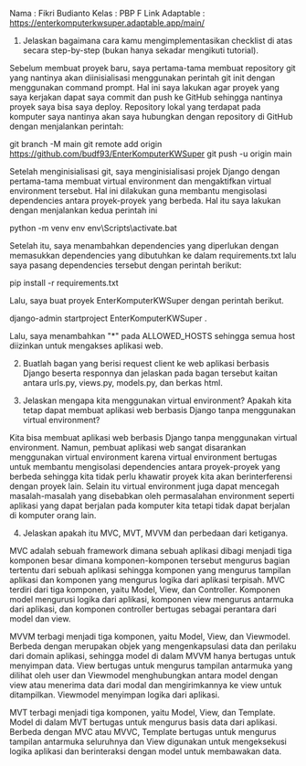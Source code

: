 Nama            : Fikri Budianto
Kelas           : PBP F
Link Adaptable  : https://enterkomputerkwsuper.adaptable.app/main/

1. Jelaskan bagaimana cara kamu mengimplementasikan checklist di atas secara step-by-step (bukan hanya sekadar mengikuti tutorial).

Sebelum membuat proyek baru, saya pertama-tama membuat repository git yang nantinya akan diinisialisasi
menggunakan perintah git init dengan menggunakan command prompt. Hal ini saya lakukan agar proyek yang saya kerjakan dapat saya commit dan push ke GitHub sehingga nantinya proyek saya bisa saya deploy. Repository lokal yang terdapat pada komputer saya nantinya akan saya hubungkan dengan repository di GitHub dengan menjalankan perintah:

git branch -M main
git remote add origin https://github.com/budf93/EnterKomputerKWSuper 
git push -u origin main

Setelah menginisialisasi git, saya menginisialisasi projek Django dengan pertama-tama membuat virtual environment dan mengaktifkan virtual environment tersebut. Hal ini dilakukan guna membantu mengisolasi dependencies antara proyek-proyek yang berbeda. Hal itu saya lakukan dengan menjalankan kedua perintah ini

python -m venv env
env\Scripts\activate.bat

Setelah itu, saya menambahkan dependencies yang diperlukan dengan memasukkan dependencies yang dibutuhkan ke dalam requirements.txt lalu saya pasang dependencies tersebut dengan perintah berikut:

pip install -r requirements.txt

Lalu, saya buat proyek EnterKomputerKWSuper dengan perintah berikut.

django-admin startproject EnterKomputerKWSuper .

Lalu, saya menambahkan "*" pada ALLOWED_HOSTS sehingga semua host diizinkan untuk mengakses aplikasi web.

2. Buatlah bagan yang berisi request client ke web aplikasi berbasis Django beserta responnya dan jelaskan pada bagan tersebut kaitan antara urls.py, views.py, models.py, dan berkas html.

3. Jelaskan mengapa kita menggunakan virtual environment? Apakah kita tetap dapat membuat aplikasi web berbasis Django tanpa menggunakan virtual environment?

Kita bisa membuat aplikasi web berbasis Django tanpa menggunakan virtual environment. Namun, pembuat aplikasi web sangat disarankan menggunakan virtual environment karena virtual environment bertugas untuk membantu mengisolasi dependencies antara proyek-proyek yang berbeda sehingga kita tidak perlu khawatir proyek kita akan berinterferensi dengan proyek lain. Selain itu virtual environment juga dapat mencegah masalah-masalah yang disebabkan oleh permasalahan environment seperti aplikasi yang dapat berjalan pada komputer kita tetapi tidak dapat berjalan di komputer orang lain. 

4. Jelaskan apakah itu MVC, MVT, MVVM dan perbedaan dari ketiganya.

MVC adalah sebuah framework dimana sebuah aplikasi dibagi menjadi tiga komponen besar dimana komponen-komponen tersebut mengurus bagian tertentu dari sebuah aplikasi sehingga komponen yang mengurus tampilan aplikasi dan komponen yang mengurus logika dari aplikasi terpisah. MVC terdiri dari tiga komponen, yaitu Model, View, dan Controller. Komponen model mengurusi logika dari aplikasi, komponen view mengurus antarmuka dari aplikasi, dan komponen controller bertugas sebagai perantara dari model dan view.

MVVM terbagi menjadi tiga komponen, yaitu Model, View, dan Viewmodel. Berbeda dengan  merupakan objek yang mengenkapsulasi data dan perilaku dari domain aplikasi, sehingga model di dalam MVVM hanya bertugas untuk menyimpan data. View bertugas untuk mengurus tampilan antarmuka yang dilihat oleh user dan Viewmodel menghubungkan antara model dengan view atau menerima data dari modal dan mengirimkannya ke view untuk ditampilkan. Viewmodel menyimpan logika dari aplikasi.

MVT terbagi menjadi tiga komponen, yaitu Model, View, dan Template. Model di dalam MVT bertugas untuk mengurus basis data dari aplikasi. Berbeda dengan MVC atau MVVC, Template bertugas untuk mengurus tampilan antarmuka seluruhnya dan View digunakan untuk mengeksekusi logika aplikasi dan berinteraksi dengan model untuk membawakan data. 